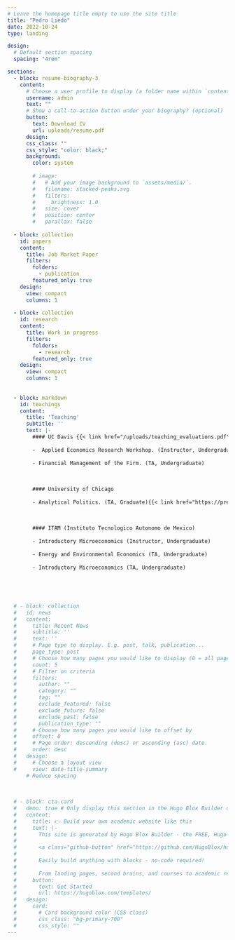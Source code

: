 ```yaml
---
# Leave the homepage title empty to use the site title
title: "Pedro Liedo"
date: 2022-10-24
type: landing

design:
  # Default section spacing
  spacing: "4rem"

sections:
  - block: resume-biography-3
    content:
      # Choose a user profile to display (a folder name within `content/authors/`)
      username: admin
      text: ""
      # Show a call-to-action button under your biography? (optional)
      button:
        text: Download CV
        url: uploads/resume.pdf
      design:
      css_class: "" 
      css_style: "color: black;"
      background:
        color: system
        
        # image:
        #   # Add your image background to `assets/media/`.
        #   filename: stacked-peaks.svg
        #   filters:
        #     brightness: 1.0
        #   size: cover
        #   position: center
        #   parallax: false
        
  - block: collection
    id: papers
    content:
      title: Job Market Paper
      filters:
        folders:
          - publication
        featured_only: true
    design:
      view: compact
      columns: 1
      
  - block: collection
    id: research
    content:
      title: Work in progress
      filters:
        folders:
          - research
        featured_only: true
    design:
      view: compact
      columns: 1
      
 
  - block: markdown
    id: teachings
    content:
      title: 'Teaching'
      subtitle: ''
      text: |-
        #### UC Davis {{< link href="/uploads/teaching_evaluations.pdf" text="(Evaluations)" >}}
        
        -  Applied Economics Research Workshop. (Instructor, Undergraduate) {{< link href="/uploads/Syllabus_198.pdf" text="Syllabus" >}}
             
        - Financial Management of the Firm. (TA, Undergraduate)
        
        
        
        #### University of Chicago
        
        - Analytical Politics. (TA, Graduate){{< link href="https://press.princeton.edu/books/hardcover/9780691168739/political-economy-for-public-policy?srsltid=AfmBOooWieNJNo6hVIT0MMKpf_Rek6QmmyeCJbCChMmHPKy7lZJriWri" text="Book" >}} 
        
        
        
        #### ITAM (Instituto Tecnologico Autonomo de Mexico)
        
        - Introductory Microeconomics (Instructor, Undergraduate)
        
        - Energy and Environmental Economics (TA, Undergraduate)
        
        - Introductory Microeconomics (TA, Undergraduate)
        
        

 
 
  # - block: collection
  #   id: news
  #   content:
  #     title: Recent News
  #     subtitle: ''
  #     text: ''
  #     # Page type to display. E.g. post, talk, publication...
  #     page_type: post
  #     # Choose how many pages you would like to display (0 = all pages)
  #     count: 5
  #     # Filter on criteria
  #     filters:
  #       author: ""
  #       category: ""
  #       tag: ""
  #       exclude_featured: false
  #       exclude_future: false
  #       exclude_past: false
  #       publication_type: ""
  #     # Choose how many pages you would like to offset by
  #     offset: 0
  #     # Page order: descending (desc) or ascending (asc) date.
  #     order: desc
  #   design:
  #     # Choose a layout view
  #     view: date-title-summary
      # Reduce spacing
      
  
  
  # - block: cta-card
  #   demo: true # Only display this section in the Hugo Blox Builder demo site
  #   content:
  #     title: 👉 Build your own academic website like this
  #     text: |-
  #       This site is generated by Hugo Blox Builder - the FREE, Hugo-based open source website builder trusted by 250,000+ academics like you.
  # 
  #       <a class="github-button" href="https://github.com/HugoBlox/hugo-blox-builder" data-color-scheme="no-preference: light; light: light; dark: dark;" data-icon="octicon-star" data-size="large" data-show-count="true" aria-label="Star HugoBlox/hugo-blox-builder on GitHub">Star</a>
  # 
  #       Easily build anything with blocks - no-code required!
  #       
  #       From landing pages, second brains, and courses to academic resumés, conferences, and tech blogs.
  #     button:
  #       text: Get Started
  #       url: https://hugoblox.com/templates/
  #   design:
  #     card:
  #       # Card background color (CSS class)
  #       css_class: "bg-primary-700"
  #       css_style: ""
---
```

